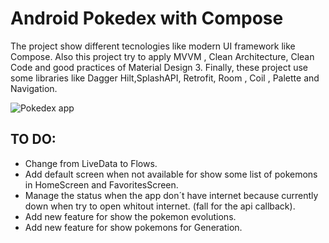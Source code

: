 # Android Pokedex with Compose
The project show different tecnologies like modern UI framework like Compose.
Also this project try to apply MVVM , Clean Architecture, Clean Code and good practices of Material Design 3. 
Finally, these project use some libraries like Dagger Hilt,SplashAPI, Retrofit, Room , Coil , Palette and Navigation.

<img src="https://i.imgur.com/K6w8l7X.png" alt="Pokedex app">

TO DO:
--------------------
- Change from LiveData to Flows.
- Add default screen when not available for show some list of pokemons in HomeScreen and FavoritesScreen.
- Manage the status when the app don´t have internet because currently down when try to open whitout internet. (fall for the api callback).
- Add new feature for show the pokemon evolutions.
- Add new feature for show pokemons for Generation.
